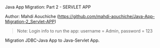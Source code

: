 Java App Migration: Part 2 - SERVLET APP

Author: Mahdi Aouchiche (https://github.com/mahdi-aouchiche/Java-App-Migration-2_Servlet-APP)

>Note: Login info to run the app: username = Admin, password = 123

Migration JDBC-Java App to Java-Servlet App.

